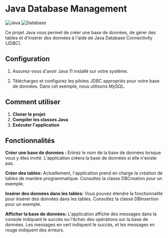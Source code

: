 # Java Database Management

![Java](https://img.shields.io/badge/Java-11-green)
![Database](https://img.shields.io/badge/Database-MySQL-blue)

Ce projet Java vous permet de créer une base de données, de gérer des tables et d'insérer des données à l'aide de Java Database Connectivity (JDBC).

## Configuration

1. Assurez-vous d'avoir Java 11 installé sur votre système.

2. Téléchargez et configurez les pilotes JDBC appropriés pour votre base de données. Dans cet exemple, nous utilisons MySQL.


## Comment utiliser

1. **Cloner le projet**
2.  **Compiler les classes Java**
3.  **Exécuter l'application**


## Fonctionnalités

**Créer une base de données :** Entrez le nom de la base de données lorsque vous y êtes invité. L'application créera la base de données si elle n'existe pas.

**Créer des tables:** Actuellement, l'application prend en charge la création de tables de manière programmatique. Consultez la classe DBCreation pour un exemple.

**Insérer des données dans les tables:** Vous pouvez étendre la fonctionnalité pour insérer des données dans les tables. Consultez la classe DBInsertion pour un exemple.

**Afficher la base de données:** L'application affiche des messages dans la console indiquant le succès ou l'échec des opérations sur la base de données. Les messages en vert indiquent le succès, et les messages en rouge indiquent des erreurs.

